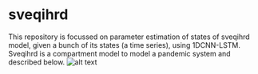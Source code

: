 # sveqihrd
This repository is focussed on parameter estimation of states of sveqihrd model, given a bunch of its states (a time series), using 1DCNN-LSTM.
Sveqihrd is a compartment model to model a pandemic system and described below.
![alt text](https://github.com/dianuj1997/sveqihrd/blob/main/model.png?raw=true)
